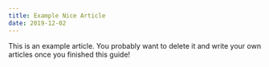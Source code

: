 ```yaml
---
title: Example Nice Article
date: 2019-12-02
---
```


This is an example article. You probably want to delete it and write your own articles once you finished this guide!